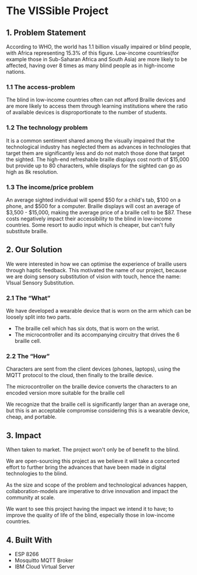 # The VISSible Project
## 1. Problem Statement
According to WHO, the world has 1.1 billion visually impaired or blind people, with Africa representing 15.3% of this figure. Low-income countries(for example those in Sub-Saharan Africa and South Asia) are more likely to be affected, having over 8 times as many blind people as in high-income nations.

### 1.1 The access-problem
The blind in low-income countries often can not afford Braille devices and are more likely to access them through learning institutions where the ratio of available devices is disproportionate to the number of students.

### 1.2 The technology problem
It is a common sentiment shared among the visually impaired that the technological industry has neglected them as advances in technologies that target them are significantly less and do not match those done that target the sighted. The high-end refreshable braille displays cost north of $15,000 but provide up to 80 characters, while displays for the sighted can go as high as 8k resolution.
  
### 1.3 The income/price problem
An average sighted individual will spend $50 for a child's tab, $100 on a phone, and $500 for a computer. Braille displays will cost an average of $3,500 - $15,000, making the average price of a braille cell to be $87. These costs negatively impact their accessibility to the blind in low-income countries. Some resort to audio input which is cheaper, but can't fully substitute braille.


## 2. Our Solution
We were interested in how we can optimise the experience of braille users through haptic feedback. This motivated the name of our project, because we are doing sensory substitution of vision with touch, hence the name: VIsual Sensory Substitution.

### 2.1 The “What”
We have developed a wearable device that is worn on the arm which can be loosely split into two parts.
  
- The braille cell which has six dots, that is worn on the wrist.
- The microcontroller and its accompanying circuitry that drives the 6 braille cell.
  
### 2.2 The “How”
Characters are sent from the client devices (phones, laptops), using the MQTT protocol to the cloud, then finally to the braille device.
  
The microcontroller on the braille device converts the characters to an encoded version more suitable for the braille cell
  
We recognize that the braille cell is significantly larger than an average one, but this is an acceptable compromise considering this is a wearable device, cheap, and portable.


## 3. Impact
When taken to market. The project won't only be of benefit to the blind.
  
We are open-sourcing this project as we believe it will take a concerted effort to further bring the advances that have been made in digital technologies to the blind.
  
As the size and scope of the problem and technological advances happen, collaboration-models are imperative to drive innovation and impact the community at scale.
  
We want to see this project having the impact we intend it to have; to improve the quality of life of the blind, especially those in low-income countries.

## 4. Built With
- ESP 8266
- Mosquitto MQTT Broker
- IBM Cloud Virtual Server
